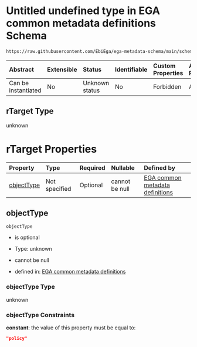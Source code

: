 # Untitled undefined type in EGA common metadata definitions Schema

```txt
https://raw.githubusercontent.com/EbiEga/ega-metadata-schema/main/schemas/EGA.common-definitions.json#/$defs/rTargetPolicy/properties/rTarget
```



| Abstract            | Extensible | Status         | Identifiable | Custom Properties | Additional Properties | Access Restrictions | Defined In                                                                                           |
| :------------------ | :--------- | :------------- | :----------- | :---------------- | :-------------------- | :------------------ | :--------------------------------------------------------------------------------------------------- |
| Can be instantiated | No         | Unknown status | No           | Forbidden         | Allowed               | none                | [EGA.common-definitions.json\*](../../../schemas/EGA.common-definitions.json "open original schema") |

## rTarget Type

unknown

# rTarget Properties

| Property                  | Type          | Required | Nullable       | Defined by                                                                                                                                                                                                                                                                                 |
| :------------------------ | :------------ | :------- | :------------- | :----------------------------------------------------------------------------------------------------------------------------------------------------------------------------------------------------------------------------------------------------------------------------------------- |
| [objectType](#objecttype) | Not specified | Optional | cannot be null | [EGA common metadata definitions](ega-4-defs-relationship-target-policy-properties-rtarget-properties-objecttype.md "https://raw.githubusercontent.com/EbiEga/ega-metadata-schema/main/schemas/EGA.common-definitions.json#/$defs/rTargetPolicy/properties/rTarget/properties/objectType") |

## objectType



`objectType`

*   is optional

*   Type: unknown

*   cannot be null

*   defined in: [EGA common metadata definitions](ega-4-defs-relationship-target-policy-properties-rtarget-properties-objecttype.md "https://raw.githubusercontent.com/EbiEga/ega-metadata-schema/main/schemas/EGA.common-definitions.json#/$defs/rTargetPolicy/properties/rTarget/properties/objectType")

### objectType Type

unknown

### objectType Constraints

**constant**: the value of this property must be equal to:

```json
"policy"
```
